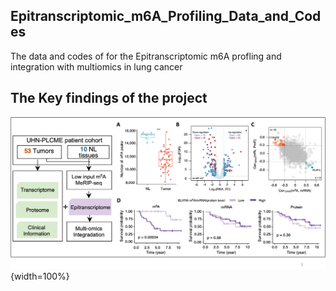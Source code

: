 ## Epitranscriptomic_m6A_Profiling_Data_and_Codes

The data and codes of for the Epitranscriptomic m6A profling and integration with multiomics in lung cancer  


## The Key findings of the project 

![Key_findings](plot/summary_plot.png){width=100%}

